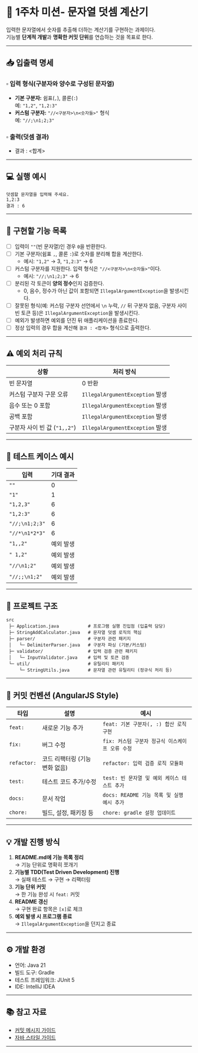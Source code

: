
# 🚀 1주차 미션- 문자열 덧셈 계산기

입력한 문자열에서 숫자를 추출해 더하는 계산기를 구현하는 과제이다.  
기능별 **단계적 개발**과 **명확한 커밋 단위**를 연습하는 것을 목표로 한다.

---
## 📥 입출력 명세

### ▫ 입력 형식(구분자와 양수로 구성된 문자열)
- **기본 구분자:** 쉼표(`,`), 콜론(`:`)  
  예: `"1,2"`, `"1,2:3"`
- **커스텀 구분자:** `"//<구분자>\n<숫자들>"` 형식  
  예: `"//;\n1;2;3"`

### ▫ 출력(덧셈 결과)
- 결과 : <합계>


---
## 💻 실행 예시
```plaintext
덧셈할 문자열을 입력해 주세요.
1,2:3
결과 : 6
```
---

## 🧾 구현할 기능 목록

- [ ] 입력이 `""`(빈 문자열)인 경우 `0`을 반환한다.
- [ ] 기본 구분자(쉼표 `,`, 콜론 `:`)로 숫자를 분리해 합을 계산한다.  
  - 예시: `"1,2"` → 3, `"1,2:3"` → 6
- [ ] 커스텀 구분자를 지원한다. 입력 형식은 `"//<구분자>\n<숫자들>"`이다.  
  - 예시: `"//;\n1;2;3"` → 6
- [ ] 분리된 각 토큰이 **양의 정수**인지 검증한다.  
  - 0, 음수, 정수가 아닌 값이 포함되면 `IllegalArgumentException`을 발생시킨다.
- [ ] 잘못된 형식(예: 커스텀 구분자 선언에서 `\n` 누락, `//` 뒤 구분자 없음, 구분자 사이 빈 토큰 등)은 `IllegalArgumentException`을 발생시킨다.
- [ ] 예외가 발생하면 예외를 던진 뒤 애플리케이션을 종료한다.
- [ ] 정상 입력의 경우 합을 계산해 `결과 : <합계>` 형식으로 출력한다.

---
## ⚠️ 예외 처리 규칙

| 상황 | 처리 방식 |
|------|------------|
| 빈 문자열 | 0 반환 |
| 커스텀 구분자 구문 오류 | `IllegalArgumentException` 발생 |
| 음수 또는 0 포함 | `IllegalArgumentException` 발생 |
| 공백 포함 | `IllegalArgumentException` 발생 |
| 구분자 사이 빈 값 (`"1,,2"`) | `IllegalArgumentException` 발생 |

---
## 🧪 테스트 케이스 예시

| 입력 | 기대 결과 |
|------|------------|
| `""` | 0 |
| `"1"` | 1 |
| `"1,2,3"` | 6 |
| `"1,2:3"` | 6 |
| `"//;\n1;2;3"` | 6 |
| `"//*\n1*2*3"` | 6 |
| `"1,,2"` | 예외 발생 |
| `" 1,2"` | 예외 발생 |
| `"//\n1;2"` | 예외 발생 |
| `"//;;\n1;2"` | 예외 발생 |

---
## 🧱 프로젝트 구조
```plaintext
src
 ├─ Application.java           # 프로그램 실행 진입점 (입출력 담당)
 ├─ StringAddCalculator.java   # 문자열 덧셈 로직의 핵심
 ├─ parser/                    # 구분자 관련 패키지
 │   └─ DelimiterParser.java   # 구분자 파싱 (기본/커스텀)
 ├─ validator/                 # 입력 검증 관련 패키지
 │   └─ InputValidator.java    # 입력 및 토큰 검증
 └─ util/                      # 유틸리티 패키지
     └─ StringUtils.java       # 문자열 관련 유틸리티 (정규식 처리 등)
```
---

## 🧾 커밋 컨벤션 (AngularJS Style)

| 타입 | 설명 | 예시 |
|------|------|------|
| `feat:` | 새로운 기능 추가 | `feat: 기본 구분자(, :) 합산 로직 구현` |
| `fix:` | 버그 수정 | `fix: 커스텀 구분자 정규식 이스케이프 오류 수정` |
| `refactor:` | 코드 리팩터링 (기능 변화 없음) | `refactor: 입력 검증 로직 모듈화` |
| `test:` | 테스트 코드 추가/수정 | `test: 빈 문자열 및 예외 케이스 테스트 추가` |
| `docs:` | 문서 작업 | `docs: README 기능 목록 및 실행 예시 추가` |
| `chore:` | 빌드, 설정, 패키징 등 | `chore: gradle 설정 업데이트` |

---

## 💡 개발 진행 방식

1. **README.md에 기능 목록 정리**  
   → 기능 단위로 명확히 쪼개기  
2. **기능별 TDD(Test Driven Development) 진행**  
   → 실패 테스트 → 구현 → 리팩터링  
3. **기능 단위 커밋**  
   → 한 기능 완성 시 `feat:` 커밋  
4. **README 갱신**  
   → 구현 완료 항목은 `[x]`로 체크  
5. **예외 발생 시 프로그램 종료**  
   → `IllegalArgumentException`을 던지고 종료

---

## ⚙️ 개발 환경

- 언어: Java 21  
- 빌드 도구: Gradle  
- 테스트 프레임워크: JUnit 5  
- IDE: IntelliJ IDEA  

---

## 📚 참고 자료

- [커밋 메시지 가이드](https://gist.github.com/stephenparish/9941e89d80e2bc58a153)
- [자바 스타일 가이드](https://github.com/woowacourse/woowacourse-docs/tree/main/styleguide/java)

---

